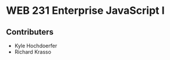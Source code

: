 <h1>WEB 231 Enterprise JavaScript I</h1>
<h2>Contributers</h2>
<ul>
<li>Kyle Hochdoerfer</li>
<li>Richard Krasso</li>
